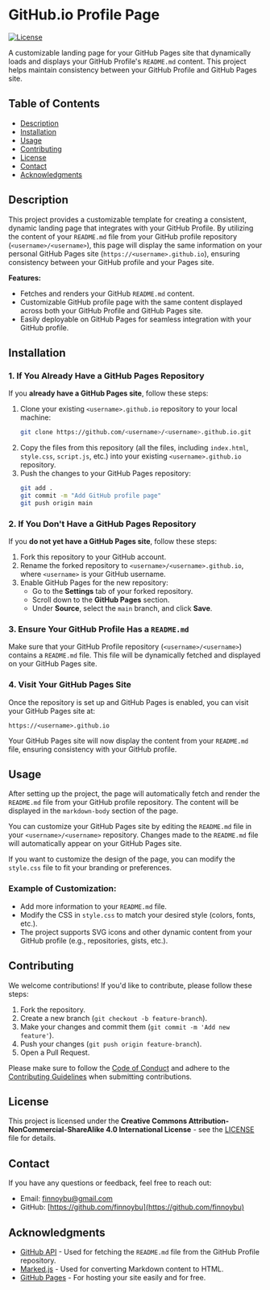 # GitHub.io Profile Page

[![License](https://img.shields.io/badge/license-CC%20BY--NC--SA%204.0-blue.svg)](LICENSE.md)

A customizable landing page for your GitHub Pages site that dynamically loads and displays your GitHub Profile's `README.md` content. This project helps maintain consistency between your GitHub Profile and GitHub Pages site.

## Table of Contents

- [Description](#description)
- [Installation](#installation)
- [Usage](#usage)
- [Contributing](#contributing)
- [License](#license)
- [Contact](#contact)
- [Acknowledgments](#acknowledgments)

## Description

This project provides a customizable template for creating a consistent, dynamic landing page that integrates with your GitHub Profile. By utilizing the content of your `README.md` file from your GitHub profile repository (`<username>/<username>`), this page will display the same information on your personal GitHub Pages site (`https://<username>.github.io`), ensuring consistency between your GitHub profile and your Pages site.

**Features:**
- Fetches and renders your GitHub `README.md` content.
- Customizable GitHub profile page with the same content displayed across both your GitHub Profile and GitHub Pages site.
- Easily deployable on GitHub Pages for seamless integration with your GitHub profile.

## Installation

### 1. **If You Already Have a GitHub Pages Repository**

If you **already have a GitHub Pages site**, follow these steps:

1. Clone your existing `<username>.github.io` repository to your local machine:
    ```bash
    git clone https://github.com/<username>/<username>.github.io.git
    ```
2. Copy the files from this repository (all the files, including `index.html`, `style.css`, `script.js`, etc.) into your existing `<username>.github.io` repository.
3. Push the changes to your GitHub Pages repository:
    ```bash
    git add .
    git commit -m "Add GitHub profile page"
    git push origin main
    ```

### 2. **If You Don't Have a GitHub Pages Repository**

If you **do not yet have a GitHub Pages site**, follow these steps:

1. Fork this repository to your GitHub account.
2. Rename the forked repository to `<username>/<username>.github.io`, where `<username>` is your GitHub username.
3. Enable GitHub Pages for the new repository:
   - Go to the **Settings** tab of your forked repository.
   - Scroll down to the **GitHub Pages** section.
   - Under **Source**, select the `main` branch, and click **Save**.

### 3. **Ensure Your GitHub Profile Has a `README.md`**

Make sure that your GitHub Profile repository (`<username>/<username>`) contains a `README.md` file. This file will be dynamically fetched and displayed on your GitHub Pages site.

### 4. **Visit Your GitHub Pages Site**

Once the repository is set up and GitHub Pages is enabled, you can visit your GitHub Pages site at:

```
https://<username>.github.io
```

Your GitHub Pages site will now display the content from your `README.md` file, ensuring consistency with your GitHub profile.

## Usage

After setting up the project, the page will automatically fetch and render the `README.md` file from your GitHub profile repository. The content will be displayed in the `markdown-body` section of the page.

You can customize your GitHub Pages site by editing the `README.md` file in your `<username>/<username>` repository. Changes made to the `README.md` file will automatically appear on your GitHub Pages site.

If you want to customize the design of the page, you can modify the `style.css` file to fit your branding or preferences.

### Example of Customization:

- Add more information to your `README.md` file.
- Modify the CSS in `style.css` to match your desired style (colors, fonts, etc.).
- The project supports SVG icons and other dynamic content from your GitHub profile (e.g., repositories, gists, etc.).

## Contributing

We welcome contributions! If you'd like to contribute, please follow these steps:

1. Fork the repository.
2. Create a new branch (`git checkout -b feature-branch`).
3. Make your changes and commit them (`git commit -m 'Add new feature'`).
4. Push your changes (`git push origin feature-branch`).
5. Open a Pull Request.

Please make sure to follow the [Code of Conduct](CODE_OF_CONDUCT.md) and adhere to the [Contributing Guidelines](CONTRIBUTING.md) when submitting contributions.

## License

This project is licensed under the **Creative Commons Attribution-NonCommercial-ShareAlike 4.0 International License** - see the [LICENSE](LICENSE) file for details.

## Contact

If you have any questions or feedback, feel free to reach out:

- Email: [finnoybu@gmail.com](mailto:finnoybu@gmail.com)
- GitHub: [https://github.com/finnoybu](https://github.com/finnoybu)

## Acknowledgments

- [GitHub API](https://developer.github.com/v3/) - Used for fetching the `README.md` file from the GitHub Profile repository.
- [Marked.js](https://github.com/markedjs/marked) - Used for converting Markdown content to HTML.
- [GitHub Pages](https://pages.github.com/) - For hosting your site easily and for free.


